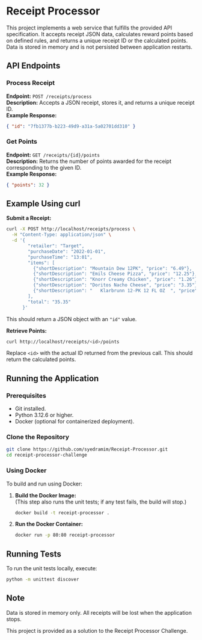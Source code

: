 # Receipt Processor

This project implements a web service that fulfills the provided API specification. It accepts receipt JSON data, calculates reward points based on defined rules, and returns a unique receipt ID or the calculated points. Data is stored in memory and is not persisted between application restarts.

## API Endpoints

### Process Receipt
**Endpoint:** `POST /receipts/process`  
**Description:** Accepts a JSON receipt, stores it, and returns a unique receipt ID.  
**Example Response:**
```json
{ "id": "7fb1377b-b223-49d9-a31a-5a02701dd310" }
```

### Get Points
**Endpoint:** `GET /receipts/{id}/points`  
**Description:** Returns the number of points awarded for the receipt corresponding to the given ID.  
**Example Response:**
```json
{ "points": 32 }
```

## Example Using curl

**Submit a Receipt:**
```bash
curl -X POST http://localhost/receipts/process \
  -H "Content-Type: application/json" \
  -d '{
        "retailer": "Target",
        "purchaseDate": "2022-01-01",
        "purchaseTime": "13:01",
        "items": [
          {"shortDescription": "Mountain Dew 12PK", "price": "6.49"},
          {"shortDescription": "Emils Cheese Pizza", "price": "12.25"},
          {"shortDescription": "Knorr Creamy Chicken", "price": "1.26"},
          {"shortDescription": "Doritos Nacho Cheese", "price": "3.35"},
          {"shortDescription": "   Klarbrunn 12-PK 12 FL OZ  ", "price": "12.00"}
        ],
        "total": "35.35"
      }'
```
This should return a JSON object with an `"id"` value.

**Retrieve Points:**
```bash
curl http://localhost/receipts/<id>/points
```
Replace `<id>` with the actual ID returned from the previous call. This should return the calculated points.

## Running the Application

### Prerequisites
- Git installed.
- Python 3.12.6 or higher.
- Docker (optional for containerized deployment).

### Clone the Repository
```bash
git clone https://github.com/syedramim/Receipt-Processor.git
cd receipt-processor-challenge
```

### Using Docker
To build and run using Docker:
1. **Build the Docker Image:**  
   (This step also runs the unit tests; if any test fails, the build will stop.)
   ```bash
   docker build -t receipt-processor .
   ```
2. **Run the Docker Container:**
   ```bash
   docker run -p 80:80 receipt-processor
   ```

## Running Tests
To run the unit tests locally, execute:
```bash
python -m unittest discover
```

## Note
Data is stored in memory only. All receipts will be lost when the application stops.

This project is provided as a solution to the Receipt Processor Challenge.
